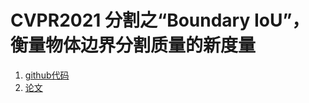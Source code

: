 # CVPR2021 分割之“Boundary IoU”，衡量物体边界分割质量的新度量
1. [github代码](https://github.com/bowenc0221/boundary-iou-api)
2. [论文](https://arxiv.org/pdf/2103.16562.pdf)

